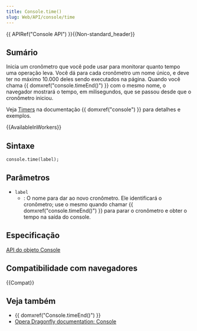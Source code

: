 ```yaml
---
title: Console.time()
slug: Web/API/console/time
---
```


{{ APIRef("Console API") }}{{Non-standard_header}}

## Sumário

Inicia um cronômetro que você pode usar para monitorar quanto tempo uma operação leva. Você dá para cada cronômetro um nome único, e deve ter no máximo 10.000 deles sendo executados na página. Quando você chama {{ domxref("console.timeEnd()") }} com o mesmo nome, o navegador mostrará o tempo, em milisegundos, que se passou desde que o cronômetro iniciou.

Veja [Timers](/pt-BR/DOM/console#Timers) na documentação {{ domxref("console") }} para detalhes e exemplos.

{{AvailableInWorkers}}

## Sintaxe

```
console.time(label);
```

## Parâmetros

- `label`
  - : O nome para dar ao novo cronômetro. Ele identificará o cronômetro; use o mesmo quando chamar {{ domxref("console.timeEnd()") }} para parar o cronômetro e obter o tempo na saída do console.

## Especificação

[API do objeto Console](/pt-BR/docs/Web/API/Console)

## Compatibilidade com navegadores

{{Compat}}

## Veja também

- {{ domxref("Console.timeEnd()") }}
- [Opera Dragonfly documentation: Console](http://www.opera.com/dragonfly/documentation/console/)
